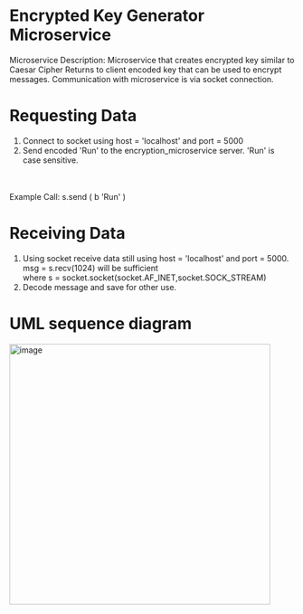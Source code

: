 # Encrypted Key Generator Microservice
Microservice Description: Microservice that creates encrypted key similar to Caesar Cipher
                          Returns to client encoded key that can be used to encrypt messages. 
                          Communication with microservice is via socket connection.


# Requesting Data
1. Connect to socket using host = 'localhost' and port = 5000
2. Send encoded 'Run' to the encryption_microservice server. 'Run' is case sensitive.
<br>
<br>Example Call: s.send ( b 'Run' )


# Receiving Data
1. Using socket receive data still using host = 'localhost' and port = 5000. 
      <br>msg = s.recv(1024) will be sufficient
      <br>where s = socket.socket(socket.AF_INET,socket.SOCK_STREAM)
2. Decode message and save for other use.


# UML sequence diagram
<img width="461" alt="image" src="https://user-images.githubusercontent.com/83041778/179866825-7d5b4235-6926-4db0-a1d6-5b88418e0eb0.png">
